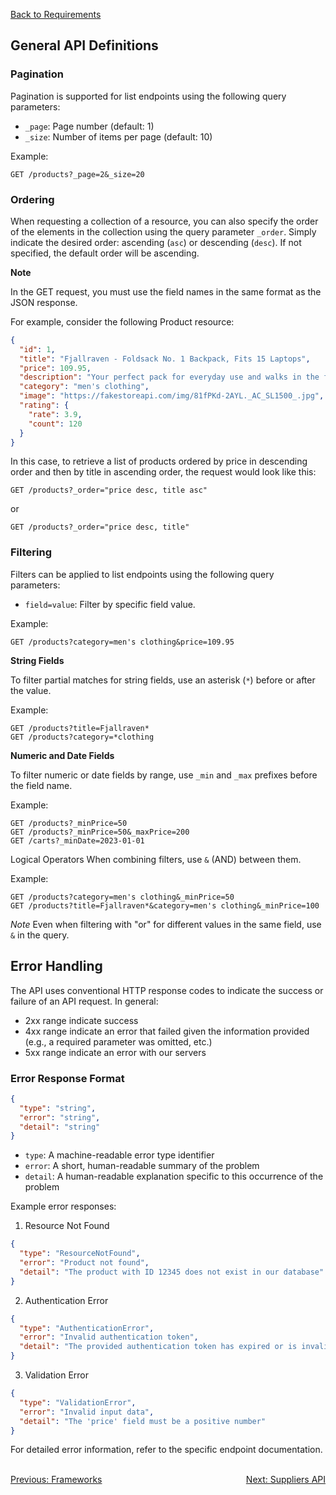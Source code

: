[Back to Requirements](./REQUIREMENTS.md)

## General API Definitions

### Pagination

Pagination is supported for list endpoints using the following query parameters:

- `_page`: Page number (default: 1)
- `_size`: Number of items per page (default: 10)

Example:
```
GET /products?_page=2&_size=20
```

### Ordering

When requesting a collection of a resource, you can also specify the order of the elements in the collection using the query parameter `_order`. Simply indicate the desired order: ascending (`asc`) or descending (`desc`). If not specified, the default order will be ascending.

**Note**

In the GET request, you must use the field names in the same format as the JSON response.

For example, consider the following Product resource:

```json
{
  "id": 1,
  "title": "Fjallraven - Foldsack No. 1 Backpack, Fits 15 Laptops",
  "price": 109.95,
  "description": "Your perfect pack for everyday use and walks in the forest. Stash your laptop (up to 15 inches) in the padded sleeve, your everyday",
  "category": "men's clothing",
  "image": "https://fakestoreapi.com/img/81fPKd-2AYL._AC_SL1500_.jpg",
  "rating": {
    "rate": 3.9,
    "count": 120
  }
}
```

In this case, to retrieve a list of products ordered by price in descending order and then by title in ascending order, the request would look like this:

```
GET /products?_order="price desc, title asc"
```

or 

```
GET /products?_order="price desc, title"
```

### Filtering

Filters can be applied to list endpoints using the following query parameters:

- `field=value`: Filter by specific field value.

Example:

```
GET /products?category=men's clothing&price=109.95
```

**String Fields**

To filter partial matches for string fields, use an asterisk (`*`) before or after the value.

Example:

```
GET /products?title=Fjallraven*
GET /products?category=*clothing
```

**Numeric and Date Fields**

To filter numeric or date fields by range, use `_min` and `_max` prefixes before the field name.

Example:

```
GET /products?_minPrice=50
GET /products?_minPrice=50&_maxPrice=200
GET /carts?_minDate=2023-01-01
```

Logical Operators
When combining filters, use `&` (AND) between them.

Example:

```
GET /products?category=men's clothing&_minPrice=50
GET /products?title=Fjallraven*&category=men's clothing&_minPrice=100
```

*Note*
Even when filtering with "or" for different values in the same field, use `&` in the query.

## Error Handling

The API uses conventional HTTP response codes to indicate the success or failure of an API request. In general:

- 2xx range indicate success
- 4xx range indicate an error that failed given the information provided (e.g., a required parameter was omitted, etc.)
- 5xx range indicate an error with our servers

### Error Response Format

```json
{
  "type": "string",
  "error": "string",
  "detail": "string"
}
```

- `type`: A machine-readable error type identifier
- `error`: A short, human-readable summary of the problem
- `detail`: A human-readable explanation specific to this occurrence of the problem

Example error responses:

1. Resource Not Found
```json
{
  "type": "ResourceNotFound",
  "error": "Product not found",
  "detail": "The product with ID 12345 does not exist in our database"
}
```

2. Authentication Error
```json
{
  "type": "AuthenticationError",
  "error": "Invalid authentication token",
  "detail": "The provided authentication token has expired or is invalid"
}
```

3. Validation Error
```json
{
  "type": "ValidationError",
  "error": "Invalid input data",
  "detail": "The 'price' field must be a positive number"
}
```

For detailed error information, refer to the specific endpoint documentation.

<br>
<div style="display: flex; justify-content: space-between;">
  <a href="./frameworks.md">Previous: Frameworks</a>
  <a href="./supplier-api.md">Next: Suppliers API</a>
</div>
